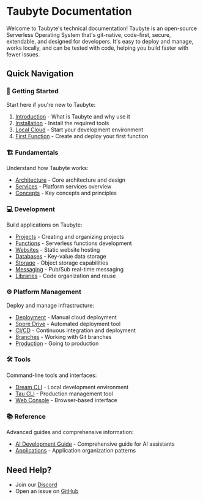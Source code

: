 # Taubyte Documentation

Welcome to Taubyte's technical documentation! Taubyte is an open-source Serverless Operating System that's git-native, code-first, secure, extendable, and designed for developers. It's easy to deploy and manage, works locally, and can be tested with code, helping you build faster with fewer issues.

## Quick Navigation

### 🚀 Getting Started

Start here if you're new to Taubyte:

1. [Introduction](getting-started/introduction.md) - What is Taubyte and why use it
2. [Installation](getting-started/installation.md) - Install the required tools
3. [Local Cloud](getting-started/local-cloud.md) - Start your development environment
4. [First Function](getting-started/first-function.md) - Create and deploy your first function

### 🏗️ Fundamentals

Understand how Taubyte works:

- [Architecture](fundamentals/architecture.md) - Core architecture and design
- [Services](fundamentals/services.md) - Platform services overview
- [Concepts](fundamentals/concepts.md) - Key concepts and principles

### 💻 Development

Build applications on Taubyte:

- [Projects](development/projects.md) - Creating and organizing projects
- [Functions](development/functions.md) - Serverless functions development
- [Websites](development/websites.md) - Static website hosting
- [Databases](development/databases.md) - Key-value data storage
- [Storage](development/storage.md) - Object storage capabilities
- [Messaging](development/messaging.md) - Pub/Sub real-time messaging
- [Libraries](development/libraries.md) - Code organization and reuse

### ⚙️ Platform Management

Deploy and manage infrastructure:

- [Deployment](platform/deployment.md) - Manual cloud deployment
- [Spore Drive](platform/spore-drive.md) - Automated deployment tool
- [CI/CD](platform/ci-cd.md) - Continuous integration and deployment
- [Branches](platform/branches.md) - Working with Git branches
- [Production](platform/production.md) - Going to production

### 🛠️ Tools

Command-line tools and interfaces:

- [Dream CLI](tools/dream.md) - Local development environment
- [Tau CLI](tools/tau-cli.md) - Production management tool
- [Web Console](tools/web-console.md) - Browser-based interface

### 📚 Reference

Advanced guides and comprehensive information:

- [AI Development Guide](reference/ai-guide.md) - Comprehensive guide for AI assistants
- [Applications](reference/applications.md) - Application organization patterns

## Need Help?

- Join our [Discord](https://discord.gg/KbN3KN7kpQ)
- Open an issue on [GitHub](https://github.com/taubyte/tau/issues)
